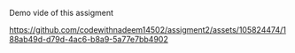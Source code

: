 
Demo vide of this assigment 

https://github.com/codewithnadeem14502/assigment2/assets/105824474/188ab49d-d79d-4ac6-b8a9-5a77e7bb4902

